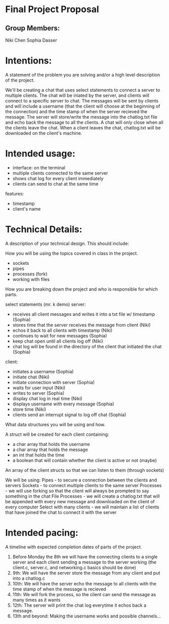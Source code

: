 # Final Project Proposal

## Group Members: 

Niki Chen
Sophia Dasser
       
# Intentions:

A statement of the problem you are solving and/or a high level description of the project.

We'll be creating a chat that uses select statements to connect a server to multiple clients. The chat will be iniated by the server, and clients will connect to a specific server to chat. The messages will be sent by clients and will include a username (that the client will choose at the beginning of the connection) and the time stamp of when the server recieved the message. The server will store/write the message into the chatlog.txt file and echo back the message to all the clients. A chat will only close when all the clients leave the chat. When a client leaves the chat, chatlog.txt will be downloaded on the client's machine.
    
# Intended usage:

- interface: on the terminal
- multiple clients connected to the same server
- shows chat log for every client immediately
- clients can send to chat at the same time  

features: 
* timestamp
* client's name

# Technical Details:

A description of your technical design. This should include:
   
How you will be using the topics covered in class in the project.

* sockets
* pipes
* processes (fork)
* working with files

How you are breaking down the project and who is responsible for which parts.

select statements (mr. k demo)
server:
* receives all client messages and writes it into a txt file w/ timestamp (Sophia)
* stores time that the server receives the message from client (Niki)
* echos it back to all clients with timestamp (Niki)
* continues to wait for new messages (Sophia)
* keep chat open until all clients log off (Niki)
* chat log will be found in the directory of the client that initiated the chat (Sophia)

client:
* initiates a username (Sophia)
* initiate chat (Niki)
* initiate connection with server (Sophia)
* waits for user input (Niki)
* writes to server (Sophia)
* display chat log in real time (Niki)
* displays username with every message (Sophia)
* store time (Niki)
* clients send an interrupt signal to log off chat (Sophia)

What data structures you will be using and how.

A struct will be created for each client containing:
* a char array that holds the username
* a char array that holds the message
* an int that holds the time
* a boolean that will contain whether the client is active or not (maybe)

An array of the client structs so that we can listen to them (through sockets)


We will be using:
Pipes - to secure a connection between the clients and servers
Sockets - to connect multiple clients to the same server
Processes - we will use forking so that the client will always be prompted to say something in the chat
File Processes - we will create a chatlog.txt that will be appended with every new message and downloaded on the client of every computer
Select with many clients - we will maintain a list of clients that have joined the chat to connect it with the server
     
    
# Intended pacing:

A timeline with expected completion dates of parts of the project.

1. Before Monday the 8th we will have the connecting clients to a single server and each client sending a message to the server working (the client.c, server.c, and networking.c basics should be done)
2. 9th: We will have the server store the message from any client and put into a chatlog.c
3. 10th: We will have the server echo the message to all clients with the time stamp of when the message is recieved
4. 11th: We will fork the process, so the client can send the message as many times as it wants
5. 12th: The server will print the chat log everytime it echos back a message.
6. 13th and beyond: Making the username works and possible channels...

